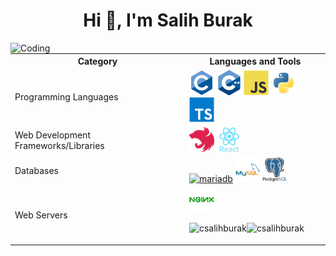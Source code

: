 <h1 align="center">Hi 👋, I'm Salih Burak</h1>

<img align="right" alt="Coding" width="1000" align="center" src="https://media.tenor.com/qJ5evVs-_uUAAAAC/coding.gif">

<table>
  <tr>
    <th>Category</th>
    <th>Languages and Tools</th>
  </tr>
  <tr>
    <td>Programming Languages</td>
    <td>
      <a href="https://www.cprogramming.com/" target="_blank" rel="noreferrer"><img src="https://raw.githubusercontent.com/devicons/devicon/master/icons/c/c-original.svg" alt="c" width="40" height="40" /></a>
      <a href="https://www.w3schools.com/cpp/" target="_blank" rel="noreferrer"><img src="https://raw.githubusercontent.com/devicons/devicon/master/icons/cplusplus/cplusplus-original.svg" alt="cplusplus" width="40" height="40" /></a>
      <a href="https://developer.mozilla.org/en-US/docs/Web/JavaScript" target="_blank" rel="noreferrer"><img src="https://raw.githubusercontent.com/devicons/devicon/master/icons/javascript/javascript-original.svg" alt="javascript" width="40" height="40" /></a>
      <a href="https://www.python.org" target="_blank" rel="noreferrer"><img src="https://raw.githubusercontent.com/devicons/devicon/master/icons/python/python-original.svg" alt="python" width="40" height="40" /></a>
      <a href="https://www.typescriptlang.org/" target="_blank" rel="noreferrer"><img src="https://raw.githubusercontent.com/devicons/devicon/master/icons/typescript/typescript-original.svg" alt="typescript" width="40" height="40" /></a>
    </td>
  </tr>
  <tr>
    <td>Web Development Frameworks/Libraries</td>
    <td>
      <a href="https://nestjs.com/" target="_blank" rel="noreferrer"><img src="https://raw.githubusercontent.com/devicons/devicon/master/icons/nestjs/nestjs-plain.svg" alt="nestjs" width="40" height="40" /></a>
      <a href="https://reactjs.org/" target="_blank" rel="noreferrer"><img src="https://raw.githubusercontent.com/devicons/devicon/master/icons/react/react-original-wordmark.svg" alt="react" width="40" height="40" /></a>
    </td>
  </tr>
  <tr>
    <td>Databases</td>
    <td>
      <a href="https://mariadb.org/" target="_blank" rel="noreferrer"><img src="https://www.vectorlogo.zone/logos/mariadb/mariadb-icon.svg" alt="mariadb" width="40" height="40" /></a>
      <a href="https://www.mysql.com/" target="_blank" rel="noreferrer"><img src="https://raw.githubusercontent.com/devicons/devicon/master/icons/mysql/mysql-original-wordmark.svg" alt="mysql" width="40" height="40" /></a>
      <a href="https://www.postgresql.org" target="_blank" rel="noreferrer"><img src="https://raw.githubusercontent.com/devicons/devicon/master/icons/postgresql/postgresql-original-wordmark.svg" alt="postgresql" width="40" height="40" /></a>
    </td>
  </tr>
  <tr>
    <td>Web Servers</td>
    <td>
      <a href="https://www.nginx.com" target="_blank" rel="noreferrer"><img src="https://raw.githubusercontent.com/devicons/devicon/master/icons/nginx/nginx-original.svg" alt="nginx" width="40" height="40" /></a>


<img class="image-align-left" height = "180" src="https://github-readme-stats.vercel.app/api/top-langs?username=csalihburak&show_icons=true&theme=highcontrast&locale=en&layout=compact" alt="csalihburak"/><img class="image-align-left" height = "180" src="https://github-readme-streak-stats.herokuapp.com/?user=csalihburak&theme=highcontrast" alt="csalihburak"/>
